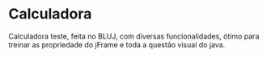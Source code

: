 # Calculadora
Calculadora teste, feita no BLUJ, com diversas funcionalidades, ótimo para treinar as propriedade do jFrame e toda a questão visual do java.

